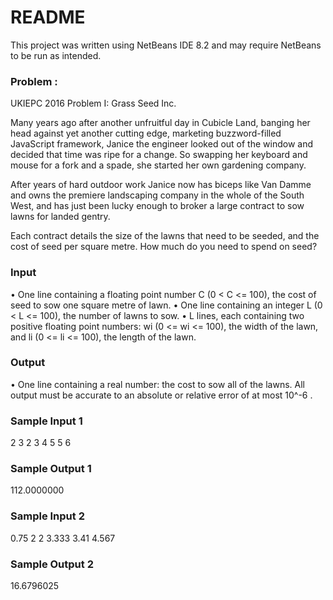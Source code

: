 # README

This project was written using NetBeans IDE 8.2 and may require NetBeans to be run as intended.

### Problem :

UKIEPC 2016 Problem I: Grass Seed Inc.

Many years ago after another unfruitful day in Cubicle Land, banging her head against yet
another cutting edge, marketing buzzword-filled JavaScript framework, Janice the engineer
looked out of the window and decided that time was ripe for a change.
So swapping her keyboard and mouse for a fork and a spade, she started her own gardening
company.

After years of hard outdoor work Janice now has biceps like Van Damme and owns the premiere
landscaping company in the whole of the South West, and has just been lucky enough to broker
a large contract to sow lawns for landed gentry.

Each contract details the size of the lawns that need to be seeded, and the cost of seed per square
metre. How much do you need to spend on seed?

### Input
• One line containing a floating point number C (0 < C <= 100), the cost of seed to sow
one square metre of lawn.
• One line containing an integer L (0 < L <= 100), the number of lawns to sow.
• L lines, each containing two positive floating point numbers: wi (0 <= wi <= 100), the
width of the lawn, and li (0 <= li <= 100), the length of the lawn.

### Output
• One line containing a real number: the cost to sow all of the lawns.
All output must be accurate to an absolute or relative error of at most 10^-6
.

### Sample Input 1 
2
3
2 3
4 5
5 6

### Sample Output 1

112.0000000

### Sample Input 2 
0.75
2
2 3.333
3.41 4.567

### Sample Output 2
16.6796025

